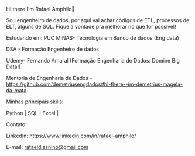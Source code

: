 Hi there I'm Rafael Amphilo👋

Sou engenheiro de dados, por aqui vai achar códigos de ETL, processos de ELT, alguns de SQL. Fique a vontade pra melhorar no que for possivel!


Estudando em: 
PUC MINAS- Tecnologia em Banco de dados (Eng data)

DSA - Formação Engenheiro de dados

Udemy- Fernando Amaral (Formação Engenharia de Dados: Domine Big Data!)

Mentoria de Engenharia de Dados - https://github.com/demetriusengdados#hi-there--im-demetrius-magela-da-mata

Minhas principais skills:

Python | SQL | Excel | 


Contato:

LinkedIn: https://www.linkedin.com/in/rafael-amphilo/ 

E-mail: rafaeldiasnino@gmail.com


